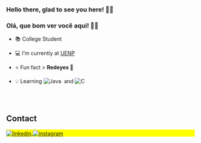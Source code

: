 ### Hello there, glad to see you here! 🖖🏻
### Olá, que bom ver você aqui! 🖖🏻

- 📚 College Student 

- 💻 I’m currently at [UENP](https://uenp.edu.br/)

- ⭐ Fun fact > **Redeyes 🔴**

- 💡 Learning ![Java](https://img.shields.io/badge/-Java-05122A?style=flat&logo=java)&nbsp; and ![C](https://img.shields.io/badge/--05122A?style=flat&logo=c)&nbsp;

<br><br>

## Contact

<p align="left" style="background:yellow">
<a href="https://www.linkedin.com/in/rog%C3%A9rio-scuccuglia-andrade-junior" target="_blank">
  <img align="center" src="https://img.shields.io/badge/-rogerio.sajunior-05122A?style=flat&logo=linkedin" alt="linkedin"/>
</a>
<a href="https://www.instagram.com/rogerio.sajunior" target="_blank">
 <img align="center" src="https://img.shields.io/badge/-rogerio.sajunior-05122A?style=flat&logo=instagram" alt="instagram"/>
</a>
</p>
   
<!--
**Burstys/Burstys** is a ✨ _special_ ✨ repository because its `README.md` (this file) appears on your GitHub profile.

Here are some ideas to get you started:

- 🔭 I’m currently working on ...
- 🌱 I’m currently learning ...
- 👯 I’m looking to collaborate on ...
- 🤔 I’m looking for help with ...
- 💬 Ask me about ...
- 📫 How to reach me: ...
- 😄 Pronouns: ...
- ⚡ Fun fact: ...
-->
